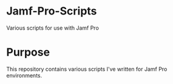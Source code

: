 # Jamf-Pro-Scripts

Various scripts for use with Jamf Pro


# Purpose

This repository contains various scripts I've written for Jamf Pro environments.
